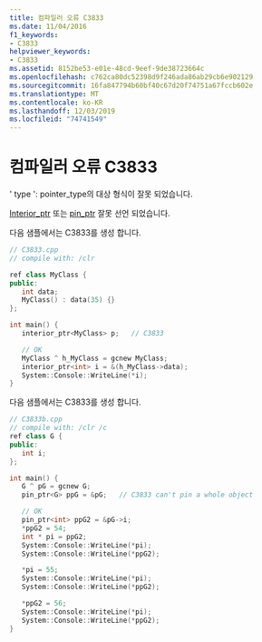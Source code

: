 ```yaml
---
title: 컴파일러 오류 C3833
ms.date: 11/04/2016
f1_keywords:
- C3833
helpviewer_keywords:
- C3833
ms.assetid: 8152be53-e01e-48cd-9eef-9de38723664c
ms.openlocfilehash: c762ca80dc52398d9f246ada86ab29cb6e902129
ms.sourcegitcommit: 16fa847794b60bf40c67d20f74751a67fccb602e
ms.translationtype: MT
ms.contentlocale: ko-KR
ms.lasthandoff: 12/03/2019
ms.locfileid: "74741549"
---
```

# <a name="compiler-error-c3833"></a>컴파일러 오류 C3833

' type ': pointer_type의 대상 형식이 잘못 되었습니다.

[Interior_ptr](../../extensions/interior-ptr-cpp-cli.md) 또는 [pin_ptr](../../extensions/pin-ptr-cpp-cli.md) 잘못 선언 되었습니다.

다음 샘플에서는 C3833를 생성 합니다.

```cpp
// C3833.cpp
// compile with: /clr

ref class MyClass {
public:
   int data;
   MyClass() : data(35) {}
};

int main() {
   interior_ptr<MyClass> p;   // C3833

   // OK
   MyClass ^ h_MyClass = gcnew MyClass;
   interior_ptr<int> i = &(h_MyClass->data);
   System::Console::WriteLine(*i);
}
```

다음 샘플에서는 C3833를 생성 합니다.

```cpp
// C3833b.cpp
// compile with: /clr /c
ref class G {
public:
   int i;
};

int main() {
   G ^ pG = gcnew G;
   pin_ptr<G> ppG = &pG;   // C3833 can't pin a whole object

   // OK
   pin_ptr<int> ppG2 = &pG->i;
   *ppG2 = 54;
   int * pi = ppG2;
   System::Console::WriteLine(*pi);
   System::Console::WriteLine(*ppG2);

   *pi = 55;
   System::Console::WriteLine(*pi);
   System::Console::WriteLine(*ppG2);

   *ppG2 = 56;
   System::Console::WriteLine(*pi);
   System::Console::WriteLine(*ppG2);
}
```
